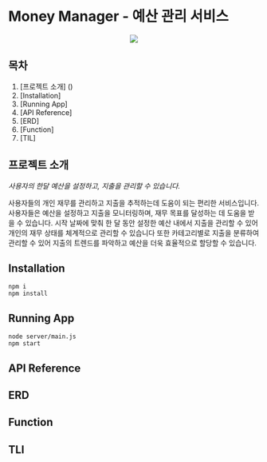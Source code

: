 # Money Manager - 예산 관리 서비스

<p align = "center" ><img src="https://github.com/sphy1597/money_manager/assets/101171867/ab7838af-8462-495c-a4a8-6f4968c7240b"/></p>

## 목차
1. [프로젝트 소개] ()
2. [Installation]
3. [Running App]
4. [API Reference]
5. [ERD]
6. [Function]
7. [TIL]


## 프로젝트 소개
*사용자의 한달 예산을 설정하고, 지출을 관리할 수 있습니다.*

사용자들의 개인 재무를 관리하고 지출을 추적하는데 도움이 되는 편리한 서비스입니다. 사용자들은 예산을 설정하고 지출을 모니터링하며, 재무 목표를 달성하는 데 도움을 받을 수 있습니다. 시작 날짜에 맞춰 한 달 동안 설정한 예산 내에서 지출을 관리할 수 있어 개인의 재무 상태를 체계적으로 관리할 수 있습니다 또한 카테고리별로 지출을 분류하여 관리할 수 있어 지출의 트렌드를 파악하고 예산을 더욱 효율적으로 할당할 수 있습니다.

## Installation
```
npm i
npm install
```

## Running App  
```
node server/main.js
npm start
```

## API Reference


## ERD

## Function

## TLI








